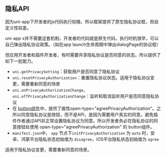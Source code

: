 ## 隐私API
因为uni-app下开发者的js代码执行较晚，所以框架提供了原生隐私协议框，但自定义性较差。

uni-app x并不需要这套机制，开发者的代码就是原生代码，执行时机很早，可以自己弹出隐私协议政策。（如在app launch生命周期中弹出dialogPage的协议框）

但应用开发者和插件开发者，有时需要共享隐私协议是否同意的状态。所以提供了如下一批能力。

- `uni.getPrivacySetting`：获取用户是否同意了隐私协议
- `uni.resetPrivacyAuthorization`：重置隐私协议状态。适用于隐私协议变更，需要重新同意的场景
- `uni.onPrivacyAuthorizationChange`、`uni.offPrivacyAuthorizationChange`：监听和取消监听用户是否同意隐私协议
- 在 [button组件](../component/button.md)中，提供了属性open-type="agreePrivacyAuthorization"。之所以同意隐私协议是按钮，而不是API，是因为需要用户真实的同意。避免插件作者通过API非正常设置隐私协议为同意。所以开发者务必在隐私协议的同意按钮处使用 open-type="agreePrivacyAuthorization" 的 button组件。
- `manifest.json`中， `app` 节点下`initPrivacyAuthorization` 为 `auto` 时，安卓、鸿蒙平台隐私状态初始值为 `disagree`，iOS平台隐私状态初始值为 `agree`

<!-- ## uni.getPrivacySetting(options) @getprivacysetting -->

<!-- UTSAPIJSON.getPrivacySetting.name -->

<!-- UTSAPIJSON.getPrivacySetting.description -->

<!-- UTSAPIJSON.getPrivacySetting.compatibility -->

<!-- UTSAPIJSON.getPrivacySetting.param -->

<!-- UTSAPIJSON.getPrivacySetting.returnValue -->

<!-- UTSAPIJSON.getPrivacySetting.example -->

<!-- UTSAPIJSON.getPrivacySetting.tutorial -->

<!-- ## uni.resetPrivacyAuthorization() @resetprivacyauthorization -->

<!-- UTSAPIJSON.resetPrivacyAuthorization.name -->

<!-- UTSAPIJSON.resetPrivacyAuthorization.description -->

适用于隐私协议变更，需要重新同意的场景。

<!-- UTSAPIJSON.resetPrivacyAuthorization.compatibility -->

<!-- UTSAPIJSON.resetPrivacyAuthorization.param -->

<!-- UTSAPIJSON.resetPrivacyAuthorization.returnValue -->

<!-- UTSAPIJSON.resetPrivacyAuthorization.example -->

<!-- UTSAPIJSON.resetPrivacyAuthorization.tutorial -->

<!-- ## uni.onPrivacyAuthorizationChange(callback) @onprivacyauthorizationchange -->

<!-- UTSAPIJSON.onPrivacyAuthorizationChange.name -->

<!-- UTSAPIJSON.onPrivacyAuthorizationChange.description -->

<!-- UTSAPIJSON.onPrivacyAuthorizationChange.compatibility -->

<!-- UTSAPIJSON.onPrivacyAuthorizationChange.param -->

<!-- UTSAPIJSON.onPrivacyAuthorizationChange.returnValue -->

<!-- UTSAPIJSON.onPrivacyAuthorizationChange.example -->

<!-- UTSAPIJSON.onPrivacyAuthorizationChange.tutorial -->

<!-- ## uni.offPrivacyAuthorizationChange(id) @offprivacyauthorizationchange -->

<!-- UTSAPIJSON.offPrivacyAuthorizationChange.name -->

<!-- UTSAPIJSON.offPrivacyAuthorizationChange.description -->

<!-- UTSAPIJSON.offPrivacyAuthorizationChange.compatibility -->

<!-- UTSAPIJSON.offPrivacyAuthorizationChange.param -->

<!-- UTSAPIJSON.offPrivacyAuthorizationChange.returnValue -->

<!-- UTSAPIJSON.offPrivacyAuthorizationChange.example -->

<!-- UTSAPIJSON.offPrivacyAuthorizationChange.tutorial -->

<!-- UTSAPIJSON.privacy.example -->

<!-- UTSAPIJSON.general_type.name -->

<!-- UTSAPIJSON.general_type.param -->